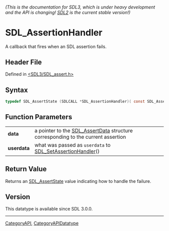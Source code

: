 ###### (This is the documentation for SDL3, which is under heavy development and the API is changing! [SDL2](https://wiki.libsdl.org/SDL2/) is the current stable version!)
# SDL_AssertionHandler

A callback that fires when an SDL assertion fails.

## Header File

Defined in [<SDL3/SDL_assert.h>](https://github.com/libsdl-org/SDL/blob/main/include/SDL3/SDL_assert.h)

## Syntax

```c
typedef SDL_AssertState (SDLCALL *SDL_AssertionHandler)( const SDL_AssertData* data, void* userdata);
```

## Function Parameters

|                  |                                                                                                    |
| ---------------- | -------------------------------------------------------------------------------------------------- |
| **data**         | a pointer to the [SDL_AssertData](SDL_AssertData) structure corresponding to the current assertion |
| **userdata**     | what was passed as `userdata` to [SDL_SetAssertionHandler](SDL_SetAssertionHandler)()              |

## Return Value

Returns an [SDL_AssertState](SDL_AssertState) value indicating how to
handle the failure.

## Version

This datatype is available since SDL 3.0.0.

----
[CategoryAPI](CategoryAPI), [CategoryAPIDatatype](CategoryAPIDatatype)

